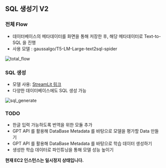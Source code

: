 ## SQL 생성기 V2

### 전체 Flow
- 데이터베이스의 메타데이터를 화면을 통해 저장한 후, 해당 메타데이터로 Text-to-SQL 을 진행
- 사용 모델 : gaussalgo/T5-LM-Large-text2sql-spider

![total_flow](https://github.com/user-attachments/assets/6f0d80e7-aa7f-42dd-9d13-f0fad9014c88)

### SQL 생성
- 모델 사용: [StreamLit 링크](https://github.com/newh08/AI_Voyage99/blob/main/Project/v2/Voyage-f/streamlit/streamlit_app.py)
- 다양한 데이터베이스에도 SQL 생성 가능


![sql_generate](https://github.com/user-attachments/assets/c9a137ae-f2c5-42a2-af1f-956d2792a32d)

### TODO
- 한글 입력 가능하도록 번역을 위한 모듈 추가
- GPT API 를 활용해 DataBase Metadata 를 바탕으로 모델을 평가할 Data 만들기
- GPT API 를 활용해 DataBase Metadata 를 바탕으로 학습 데이터 생성하기
- 생성한 학습 데이터로 파인튜닝을 통해 모델 성능 높이기


**현재 EC2 인스턴스는 일시정지 상태입니다.**
